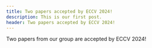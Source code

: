 ```yaml
---
title: Two papers accepted by ECCV 2024!
description: This is our first post. 
header: Two papers accepted by ECCV 2024!
---
```


Two papers from our group are accepted by ECCV 2024!
